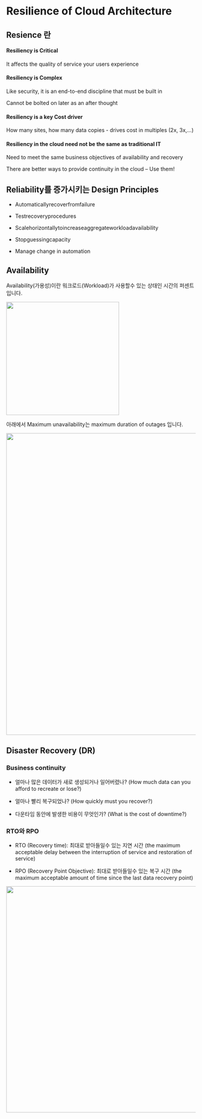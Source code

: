 # Resilience of Cloud Architecture

## Resience 란

####  Resiliency is Critical
It affects the quality of service your users experience

#### Resiliency is Complex

Like security, it is an end-to-end discipline that must be built in 

Cannot be bolted on later as an after thought

#### Resiliency is a key Cost driver

How many sites, how many data copies - drives cost in multiples (2x, 3x,…)

#### Resiliency in the cloud need not be the same as traditional IT

Need to meet the same business objectives of availability and recovery

There are better ways to provide continuity in the cloud – Use them!

## Reliability를 증가시키는 Design Principles

- Automaticallyrecoverfromfailure

- Testrecoveryprocedures

- Scalehorizontallytoincreaseaggregateworkloadavailability

- Stopguessingcapacity

- Manage change in automation

## Availability 

Availability(가용성)이란 워크로드(Workload)가 사용할수 있는 상태인 시간의 퍼센트입니다. 


<img src="https://user-images.githubusercontent.com/52392004/204070697-ddb1e4a1-ba6d-40fe-83d4-3a56fde8887a.png" width="300">

아래에서 Maximum unavailability는  maximum duration of outages 입니다. 

<img src="https://user-images.githubusercontent.com/52392004/204070831-ebfcf504-153d-4a86-9e50-3fe9a07b9154.png" width="800">


## Disaster Recovery (DR)

### Business continuity

- 얼마나 많은 데이터가 새로 생성되거나 일어버렸나? (How much data can you afford to recreate or lose?)

- 얼마나 빨리 복구되었나? (How quickly must you recover?)

- 다운타임 동안에 발생한 비용이 무엇인가? (What is the cost of downtime?)

### RTO와 RPO
 
- RTO (Recovery time): 최대로 받아들일수 있는 지연 시간 (the maximum acceptable delay between the interruption of service and restoration of service)

- RPO (Recovery Point Objective): 최대로 받아들일수 있는 복구 시간 (the maximum acceptable amount of time since the last data recovery point)


<img src="https://user-images.githubusercontent.com/52392004/204071167-16e3354e-c3e1-4c94-be12-67ecb0db32f3.png" width="600">



